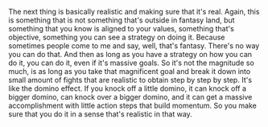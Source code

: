  The next thing is basically realistic and making sure that it's real. Again, this is something that is not something that's outside in fantasy land, but something that you know is aligned to your values, something that's objective, something you can see a strategy on doing it. Because sometimes people come to me and say, well, that's fantasy. There's no way you can do that. And then as long as you have a strategy on how you can do it, you can do it, even if it's massive goals. So it's not the magnitude so much, is as long as you take that magnificent goal and break it down into small amount of fights that are realistic to obtain step by step by step. It's like the domino effect. If you knock off a little domino, it can knock off a bigger domino, can knock over a bigger domino, and it can get a massive accomplishment with little action steps that build momentum. So you make sure that you do it in a sense that's realistic in that way.